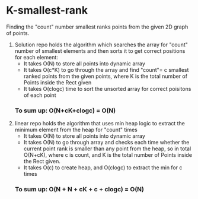 # K-smallest-rank
Finding the "count" number smallest ranks points from the given 2D graph of points.
1. Solution repo holds the algorithm which searches the array for "count" number of smallest elements and then sorts it to get correct positions for each element:
   * It takes O(N) to store all points into dynamic array
   * It takes O(c*K) to go through the array and find "count"= c smallest ranked points from the given points, where K is the total number of Points inside the Rect given
   * It takes O(clogc) time to sort the unsorted array for correct poisitons of each point
   ### To sum up: O(N+cK+clogc) = O(N) 
2. linear repo holds the algorithm that uses min heap logic to extract the minimum element from the heap for "count" times
   * It takes O(N) to store all points into dynamic array
   * It takes O(N) to go through array and checks each time whether the current point rank is smaller than any point from the heap, so in total O(N+cK), where c is count, and K is the total number of Points inside the Rect given.
   * It takes O(c) to create heap, and O(clogc) to extract the min for c times
   ### To sum up: O(N + N + cK + c + clogc) = O(N)
   
